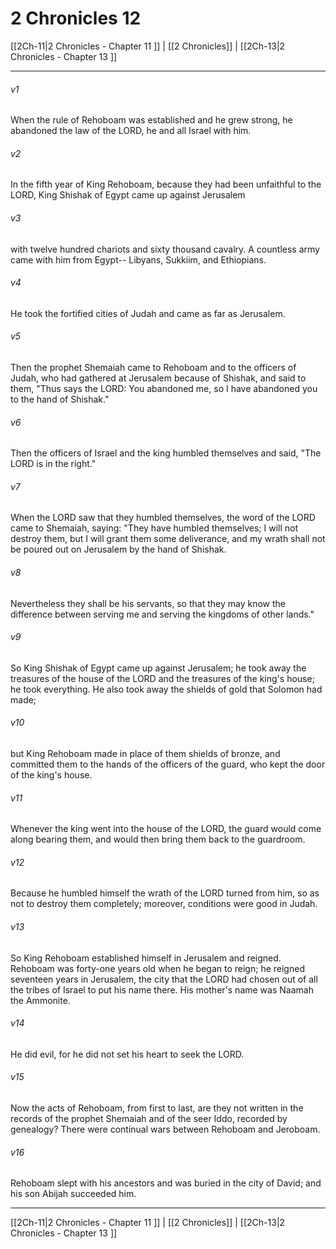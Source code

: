 # 2 Chronicles 12

[[2Ch-11|2 Chronicles - Chapter 11 ]] | [[2 Chronicles]] | [[2Ch-13|2 Chronicles - Chapter 13 ]]
***

###### v1
When the rule of Rehoboam was established and he grew strong, he abandoned the law of the LORD, he and all Israel with him.
###### v2
In the fifth year of King Rehoboam, because they had been unfaithful to the LORD, King Shishak of Egypt came up against Jerusalem
###### v3
with twelve hundred chariots and sixty thousand cavalry. A countless army came with him from Egypt-- Libyans, Sukkiim, and Ethiopians.
###### v4
He took the fortified cities of Judah and came as far as Jerusalem.
###### v5
Then the prophet Shemaiah came to Rehoboam and to the officers of Judah, who had gathered at Jerusalem because of Shishak, and said to them, "Thus says the LORD: You abandoned me, so I have abandoned you to the hand of Shishak."
###### v6
Then the officers of Israel and the king humbled themselves and said, "The LORD is in the right."
###### v7
When the LORD saw that they humbled themselves, the word of the LORD came to Shemaiah, saying: "They have humbled themselves; I will not destroy them, but I will grant them some deliverance, and my wrath shall not be poured out on Jerusalem by the hand of Shishak.
###### v8
Nevertheless they shall be his servants, so that they may know the difference between serving me and serving the kingdoms of other lands."
###### v9
So King Shishak of Egypt came up against Jerusalem; he took away the treasures of the house of the LORD and the treasures of the king's house; he took everything. He also took away the shields of gold that Solomon had made;
###### v10
but King Rehoboam made in place of them shields of bronze, and committed them to the hands of the officers of the guard, who kept the door of the king's house.
###### v11
Whenever the king went into the house of the LORD, the guard would come along bearing them, and would then bring them back to the guardroom.
###### v12
Because he humbled himself the wrath of the LORD turned from him, so as not to destroy them completely; moreover, conditions were good in Judah.
###### v13
So King Rehoboam established himself in Jerusalem and reigned. Rehoboam was forty-one years old when he began to reign; he reigned seventeen years in Jerusalem, the city that the LORD had chosen out of all the tribes of Israel to put his name there. His mother's name was Naamah the Ammonite.
###### v14
He did evil, for he did not set his heart to seek the LORD.
###### v15
Now the acts of Rehoboam, from first to last, are they not written in the records of the prophet Shemaiah and of the seer Iddo, recorded by genealogy? There were continual wars between Rehoboam and Jeroboam.
###### v16
Rehoboam slept with his ancestors and was buried in the city of David; and his son Abijah succeeded him.

***

[[2Ch-11|2 Chronicles - Chapter 11 ]] | [[2 Chronicles]] | [[2Ch-13|2 Chronicles - Chapter 13 ]]
